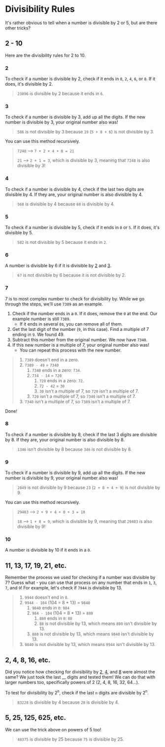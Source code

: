 # Divisibility Rules
It's rather obvious to tell when a number is divisible by 2 or 5, but are there other tricks?

## 2 - 10
Here are the divisibility rules for 2 to 10.

### 2
To check if a number is divisible by 2, check if it ends in `0`, `2`, `4`, `6`, or `8`. If it does, it's divisible by 2.
> `23896` is divisible by 2 because it ends in `6`.

### 3
To check if a number is divisible by 3, add up all the digits. If the new number is divisible by 3, your original number also was!
> `586` is not divisible by 3 because `19` (`5 + 8 + 6`) is not divisible by 3.

You can use this method recursively.
> `7248` --> `7 + 2 + 4 + 8 = 21`
>
> `21` --> `2 + 1 = 3`, which is divisible by 3, meaning that `7248` is also divisible by 3!

### 4
To check if a number is divisible by 4, check if the last two digits are divisible by 4. If they are, your original number is also divisible by 4.
> `568` is divisible by 4 because `68` is divisible by 4.

### 5
To check if a number is divisible by 5, check if it ends in `0` or `5`. If it does, it's divisible by 5.
> `582` is not divisible by 5 because it ends in `2`.

### 6
A number is divisible by 6 if it is divisible by [2](#2) and [3](#3).
> `67` is not divisible by 6 because it is not divisible by 2.

### 7
7 is to most complex number to check for divisibility by. While we go through the steps, we'll use `7389` as an example.

 1. Check if the number ends in a `0`. If it does, remove the `0` at the end. Our example number is still `7389`.
     - If it ends in several `0`s, you can remove all of them.
 2. Get the last digit of the number (`9`, in this case). Find a multiple of 7 ending in `9`. We found 49.
 3. Subtract this number from the original number. We now have `7340`.
 4. If this new number is a multiple of 7, your original number also was!
     - You can repeat this process with the new number.

> 1. `7389` doesn't end in a zero.
> 2. `7389 - 49` = `7340`
>     1. `7340` ends in a zero: `734`.
>     2. `734 - 14` = `720`
>         1. `720` ends in a zero: `72`.
>         2. `72 - 42` = `30`
>         3. `30` isn't a multiple of 7, so `720` isn't a multiple of 7.
>     3. `720` isn't a multiple of 7, so `7340` isn't a multiple of 7.
> 3. `7340` isn't a multiple of 7, so `7389` isn't a multiple of 7.

Done!

### 8
To check if a number is divisible by 8, check if the last 3 digits are divisible by 8. If they are, your original number is also divisible by 8.
> `1346` isn't divisible by 8 because `346` is not divisible by 8.

### 9
To check if a number is divisible by 9, add up all the digits. If the new number is divisible by 9, your original number also was!
> `2849` is not divisible by 9 because `23` (`2 + 8 + 4 + 9`) is not divisible by 9.

You can use this method recursively.
> `29403` --> `2 + 9 + 4 + 0 + 3 = 18`
>
> `18` --> `1 + 8 = 9`, which is divisible by 9, meaning that `29403` is also divisible by 9!

### 10
A number is divisible by 10 if it ends in a `0`.

## 11, 13, 17, 19, 21, etc.
Remember the process we used for checking if a number was divisible by 7? Guess what - you can use that process on any number that ends in `1`, `3`, `7`, and `9`! For example, let's check if `7944` is divisible by 13.

> 1. `9944` doesn't end in `0`.
> 2. `9944 - 104` (104 = 8 * 13) = `9840`
>     1. `9840` ends in `0`: `984`
>     2. `984 - 104` (104 = 8 * 13) = `880`
>         1. `880` ends in `0`: `88`
>         2. `88` is not divisible by 13, which means `880` isn't divisible by 13.
>     3. `880` is not divisible by 13, which means `9840` isn't divisible by 13.
> 3. `9840` is not divisible by 13, which means `9944` isn't divisible by 13.

## 2, 4, 8, 16, etc.
Did you notice how checking for divisibility by [2](#2), [4](#4), and [8](#8) were almost the same? We just took the last __ digits and tested them! We can do that with larger numbers too, specifically powers of 2 (2, 4, 8, 16, 32, 64...).

To test for divisibility by 2<sup>n</sup>, check if the last `n` digits are divisible by 2<sup>n</sup>.
> `83228` is divisible by 4 because `28` is divisible by 4.

## 5, 25, 125, 625, etc.
We can use the trick above on powers of 5 too!
> `48375` is divisible by 25 because `75` is divisible by 25.
